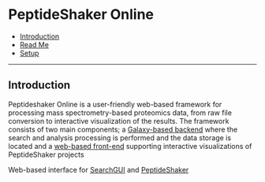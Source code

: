 # PeptideShaker Online
* [Introduction](#introduction)
* [Read Me](#read-me)
* [Setup](#setup)

----
## Introduction
Peptideshaker Online is a user-friendly web-based framework for processing mass spectrometry-based proteomics data, from raw file conversion to interactive visualization of the results. The framework consists of two main components; a [Galaxy-based backend](https://github.com/barsnes-group/peptide-shaker-online/wiki/PeptideShaker-Online:-Backend) where the search and analysis processing is performed and the data storage is located and  a [web-based front-end](https://github.com/barsnes-group/peptide-shaker-online/wiki) supporting interactive visualizations of PeptideShaker projects

Web-based interface for [SearchGUI](https://github.com/compomics/searchgui) and [PeptideShaker](https://github.com/compomics/peptide-shaker)

